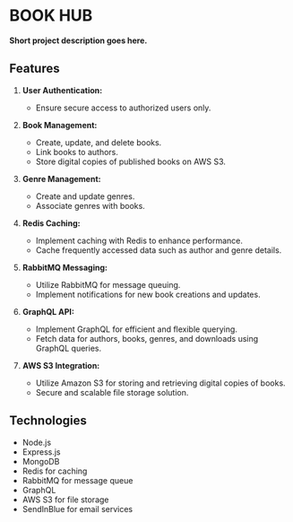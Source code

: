 # BOOK HUB

**Short project description goes here.**

## Features

1. **User Authentication:**
   - Ensure secure access to authorized users only.

2. **Book Management:**
   - Create, update, and delete books.
   - Link books to authors.
   - Store digital copies of published books on AWS S3.

3. **Genre Management:**
   - Create and update genres.
   - Associate genres with books.

4. **Redis Caching:**
   - Implement caching with Redis to enhance performance.
   - Cache frequently accessed data such as author and genre details.

5. **RabbitMQ Messaging:**
   - Utilize RabbitMQ for message queuing.
   - Implement notifications for new book creations and updates.

6. **GraphQL API:**
   - Implement GraphQL for efficient and flexible querying.
   - Fetch data for authors, books, genres, and downloads using GraphQL queries.

7. **AWS S3 Integration:**
   - Utilize Amazon S3 for storing and retrieving digital copies of books.
   - Secure and scalable file storage solution.

## Technologies

- Node.js
- Express.js
- MongoDB
- Redis for caching
- RabbitMQ for message queue
- GraphQL
- AWS S3 for file storage
- SendInBlue for email services
